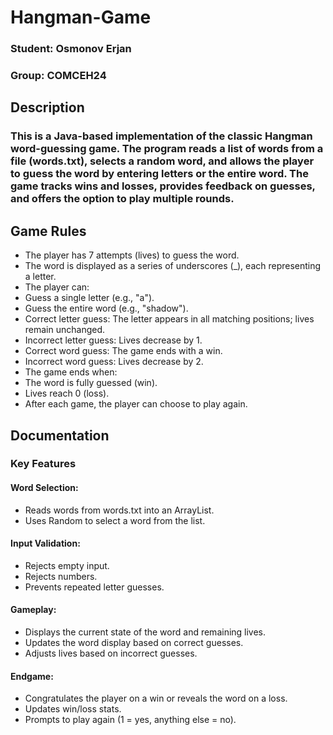 # Hangman-Game

### Student: Osmonov Erjan  
### Group: COMCEH24  
## Description  
### This is a Java-based implementation of the classic Hangman word-guessing game. The program reads a list of words from a file (words.txt), selects a random word, and allows the player to guess the word by entering letters or the entire word. The game tracks wins and losses, provides feedback on guesses, and offers the option to play multiple rounds.  


## Game Rules
* The player has 7 attempts (lives) to guess the word.  
* The word is displayed as a series of underscores (_), each representing a letter.  
* The player can:  
* Guess a single letter (e.g., "a").  
* Guess the entire word (e.g., "shadow").  
* Correct letter guess: The letter appears in all matching positions; lives remain unchanged.  
* Incorrect letter guess: Lives decrease by 1.  
* Correct word guess: The game ends with a win.  
* Incorrect word guess: Lives decrease by 2.  
* The game ends when:  
* The word is fully guessed (win).  
* Lives reach 0 (loss).  
* After each game, the player can choose to play again.  
## Documentation  
### Key Features  
#### Word Selection:  
* Reads words from words.txt into an ArrayList.  
* Uses Random to select a word from the list.  
#### Input Validation:  
* Rejects empty input.  
* Rejects numbers.  
* Prevents repeated letter guesses.  
#### Gameplay:  
* Displays the current state of the word and remaining lives.  
* Updates the word display based on correct guesses.  
* Adjusts lives based on incorrect guesses.  
#### Endgame:  
* Congratulates the player on a win or reveals the word on a loss.  
* Updates win/loss stats.  
* Prompts to play again (1 = yes, anything else = no).  
